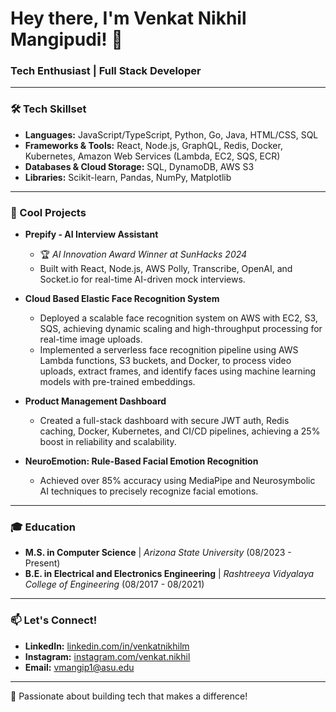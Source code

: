# Hey there, I'm Venkat Nikhil Mangipudi! 👋

### Tech Enthusiast | Full Stack Developer 

---

### 🛠 Tech Skillset
- **Languages:** JavaScript/TypeScript, Python, Go, Java, HTML/CSS, SQL
- **Frameworks & Tools:** React, Node.js, GraphQL, Redis, Docker, Kubernetes, Amazon Web Services (Lambda, EC2, SQS, ECR)
- **Databases & Cloud Storage:** SQL, DynamoDB, AWS S3
- **Libraries:** Scikit-learn, Pandas, NumPy, Matplotlib

---

### 🌟 Cool Projects
- **Prepify - AI Interview Assistant**
  - 🏆 *AI Innovation Award Winner at SunHacks 2024*
  - Built with React, Node.js, AWS Polly, Transcribe, OpenAI, and Socket.io for real-time AI-driven mock interviews.

- **Cloud Based Elastic Face Recognition System**
  - Deployed a scalable face recognition system on AWS with EC2, S3, SQS, achieving dynamic scaling and high-throughput processing for real-time image uploads.
  - Implemented a serverless face recognition pipeline using AWS Lambda functions, S3 buckets, and Docker, to process video uploads, extract frames, and identify faces using machine learning models with pre-trained embeddings.
- **Product Management Dashboard**
  - Created a full-stack dashboard with secure JWT auth, Redis caching, Docker, Kubernetes, and CI/CD pipelines, achieving a 25% boost in reliability and scalability.

- **NeuroEmotion: Rule-Based Facial Emotion Recognition**
  - Achieved over 85% accuracy using MediaPipe and Neurosymbolic AI techniques to precisely recognize facial emotions.

---

### 🎓 Education
- **M.S. in Computer Science** | *Arizona State University* (08/2023 - Present)
- **B.E. in Electrical and Electronics Engineering** | *Rashtreeya Vidyalaya College of Engineering* (08/2017 - 08/2021)

---

### 📫 Let's Connect!
- **LinkedIn:** [linkedin.com/in/venkatnikhilm](https://linkedin.com/in/venkatnikhilm)
- **Instagram:** [instagram.com/venkat.nikhil](https://instagram.com/venkat.nikhil)
- **Email:** [vmangip1@asu.edu](mailto:vmangip1@asu.edu)

---

🚀 Passionate about building tech that makes a difference!


